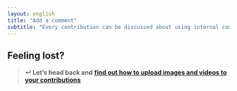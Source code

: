 ```yaml
---
layout: english
title: "Add a comment"
subtitle: "Every contribution can be discussed about using internal commenting section."
---
```


## Feeling lost?

> **&#8629; Let’s head back and** [**find out how to upload images and videos to your contributions**](/en/upload-media-files.html)
